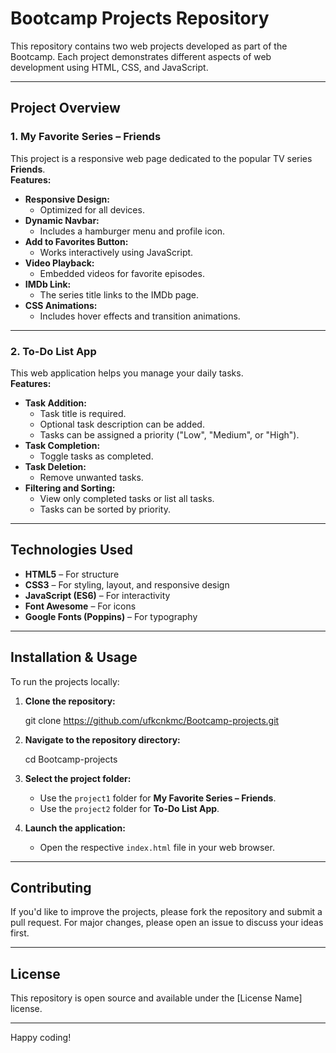 # Bootcamp Projects Repository

This repository contains two web projects developed as part of the Bootcamp. Each project demonstrates different aspects of web development using HTML, CSS, and JavaScript.

---

## Project Overview

### 1. My Favorite Series – Friends

This project is a responsive web page dedicated to the popular TV series **Friends**.  
**Features:**

- **Responsive Design:**
  - Optimized for all devices.
- **Dynamic Navbar:**
  - Includes a hamburger menu and profile icon.
- **Add to Favorites Button:**
  - Works interactively using JavaScript.
- **Video Playback:**
  - Embedded videos for favorite episodes.
- **IMDb Link:**
  - The series title links to the IMDb page.
- **CSS Animations:**
  - Includes hover effects and transition animations.

---

### 2. To-Do List App

This web application helps you manage your daily tasks.  
**Features:**

- **Task Addition:**
  - Task title is required.
  - Optional task description can be added.
  - Tasks can be assigned a priority ("Low", "Medium", or "High").
- **Task Completion:**
  - Toggle tasks as completed.
- **Task Deletion:**
  - Remove unwanted tasks.
- **Filtering and Sorting:**
  - View only completed tasks or list all tasks.
  - Tasks can be sorted by priority.

---

## Technologies Used

- **HTML5** – For structure
- **CSS3** – For styling, layout, and responsive design
- **JavaScript (ES6)** – For interactivity
- **Font Awesome** – For icons
- **Google Fonts (Poppins)** – For typography

---

## Installation & Usage

To run the projects locally:

1. **Clone the repository:**

   git clone https://github.com/ufkcnkmc/Bootcamp-projects.git

2. **Navigate to the repository directory:**

   cd Bootcamp-projects

3. **Select the project folder:**

   - Use the `project1` folder for **My Favorite Series – Friends**.
   - Use the `project2` folder for **To-Do List App**.

4. **Launch the application:**
   - Open the respective `index.html` file in your web browser.

---

## Contributing

If you'd like to improve the projects, please fork the repository and submit a pull request. For major changes, please open an issue to discuss your ideas first.

---

## License

This repository is open source and available under the [License Name] license.

---

Happy coding!
